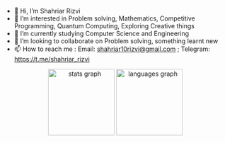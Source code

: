 - 👋 Hi, I’m Shahriar Rizvi
- 👀 I’m interested in Problem solving, Mathematics, Competitive Programming, Quantum Computing, Exploring Creative things
- 🌱 I’m currently studying Computer Science and Engineering
- 💞️ I’m looking to collaborate on Problem solving, something learnt new
- 📫 How to reach me :
         Email: shahriar10rizvi@gmail.com ;
         Telegram: https://t.me/shahriar_rizvi

<!---
rizvi19/rizvi19 is a ✨ special ✨ repository because its `README.md` (this file) appears on your GitHub profile.
You can click the Preview link to take a look at your changes.
--->


<div align="center">
  <img src="https://github-readme-stats.vercel.app/api?username=rizvi19&hide_title=false&hide_rank=false&show_icons=true&include_all_commits=true&count_private=true&disable_animations=false&theme=dracula&locale=en&hide_border=false" height="150" alt="stats graph"  />
  <img src="https://github-readme-stats.vercel.app/api/top-langs?username=rizvi19&locale=en&hide_title=false&layout=compact&card_width=320&langs_count=5&theme=dracula&hide_border=false" height="150" alt="languages graph"  />
</div>

